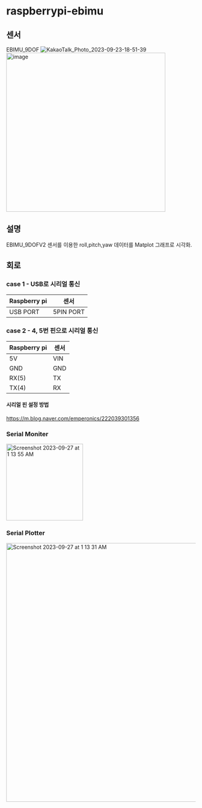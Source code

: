 # raspberrypi-ebimu

## 센서 
EBIMU_9DOF
![KakaoTalk_Photo_2023-09-23-18-51-39](https://github.com/taeseokyang/arduino-ebimu-sensor/assets/136783693/c5f34991-6b49-4232-9669-e9451e0ed461)
<img width="423" alt="image" src="https://github.com/taeseokyang/arduino-ebimu-sensor/assets/136783693/c77a135e-a92b-49fd-aa26-529e0a934bb2">

## 설명
EBIMU_9DOFV2 센서를 이용한 roll,pitch,yaw 데이터를 Matplot 그래프로 시각화.</br>

## 회로

### case 1 - USB로 시리얼 통신
|Raspberry pi|센서|
|---|---|
|USB PORT|5PIN PORT|

### case 2 - 4, 5번 핀으로 시리얼 통신
|Raspberry pi|센서|
|---|---|
|5V|VIN|
|GND|GND|
|RX(5)|TX|
|TX(4)|RX|

#### 시리얼 핀 설정 방법 
https://m.blog.naver.com/emperonics/222039301356

### Serial Moniter
<img width="204" alt="Screenshot 2023-09-27 at 1 13 55 AM" src="https://github.com/taeseokyang/raspberrypi-ebimu-sensor/assets/136783693/2ba39273-0ef7-4761-8f2c-3d21aafac87f">

### Serial Plotter
<img width="688" alt="Screenshot 2023-09-27 at 1 13 31 AM" src="https://github.com/taeseokyang/raspberrypi-ebimu-sensor/assets/136783693/a0663fc1-d1b0-4893-9f66-81a67862cdbd">



